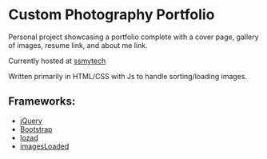 # Custom Photography Portfolio
 
 Personal project showcasing a portfolio complete with a cover page, gallery of images, resume link, and about me link.
 
 Currently hosted at [ssmytech](http://ssmytech.com/thebayside/)
 
 Written primarily in HTML/CSS with Js to handle sorting/loading images.
 
 ## Frameworks:
 * [jQuery](https://code.jquery.com/)
 * [Bootstrap](https://getbootstrap.com/)
 * [lozad](https://github.com/ApoorvSaxena/lozad.js)
 * [imagesLoaded](https://github.com/desandro/imagesloaded)
 
